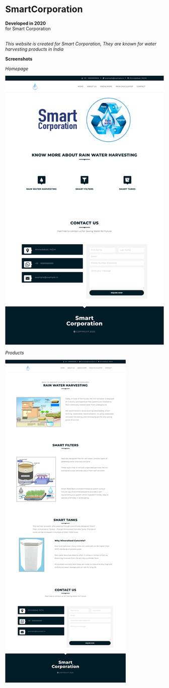 # SmartCorporation

**Developed in 2020** <br />
for Smart Corporation <br /><br />

*This website is created for Smart Corporation, They are known for water harvesting products in India*<br />

**Screenshots**

_Homepage_<br />

![Homepage](https://github.com/sahilachhava/SmartCorporation/blob/main/screenshots/home.png)<br />

_Products_<br />

![Homepage](https://github.com/sahilachhava/SmartCorporation/blob/main/screenshots/products.png)<br />
